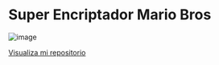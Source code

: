  # Super Encriptador Mario Bros
 ![image](https://user-images.githubusercontent.com/85414364/235324517-049ec35d-394f-47ed-814b-fe35242546f6.png)

  <a href="https://brayanelias.github.io/EncriptadorMarioBros/">Visualiza mi repositorio</a>
